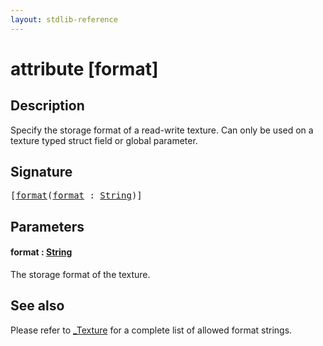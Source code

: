 ```yaml
---
layout: stdlib-reference
---
```


# attribute [format]

## Description

Specify the storage format of a read-write texture. Can only be used on a texture typed struct field or global parameter.

## Signature

<pre>
[<a href=".">format</a>(<a href=".">format</a> : <a href="../../types/string-0/index.md" class="code_type">String</a>)]
</pre>

## Parameters

####  <a id="decl-format"></a>format  : [String](../../types/string-0/index.md)
The storage format of the texture.


## See also

Please refer to <span class='code'><a href="../../types/0texture-01/index.md" class="code_type">_Texture</a></span> for a complete list of allowed format strings.


